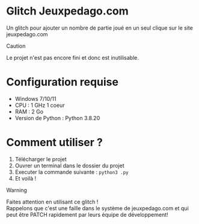 # Glitch Jeuxpedago.com
Un glitch pour ajouter un nombre de partie joué en un seul clique sur le site jeuxpedago.com
> [!CAUTION]
> Le projet n'est pas encore fini et donc est inutilisable.
# Configuration requise
* Windows 7/10/11
* CPU : 1 GHz 1 coeur
* RAM : 2 Go
* Version de Python : Python 3.8.20
# Comment utiliser ?
1. Télécharger le projet
2. Ouvrer un terminal dans le dossier du projet
3. Executer la commande suivante :
`python3 .py`
4. Et voilà !
> [!WARNING]
> Faites attention en utilisant ce glitch ! <br>
> Rappelons que c'est une faille dans le système de jeuxpedago.com et qui peut être PATCH rapidement par leurs équipe de développement!
